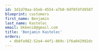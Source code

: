 ```yaml
---
id: 3d1d70aa-b5eb-4554-a7b0-9df0fdfd9587
blueprint: customers
first_name: Benjamin
last_name: Kastelec
email: bkbeni8@gmail.com
title: 'Benjamin Kastelec'
orders:
  - db8fa982-52e4-44f1-869c-1f6a042992dc
---
```

